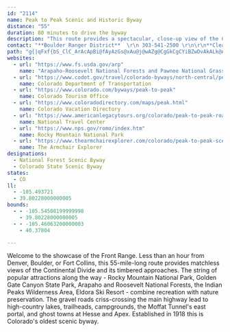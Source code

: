 ```yaml
---
id: "2114"
name: Peak to Peak Scenic and Historic Byway
distance: "55"
duration: 80 minutes to drive the byway
description: "This route provides a spectacular, close-up view of the Continental Divide. Attractions along the way include Rocky Mountain National Park, Golden Gate Canyon State Park, and the Black Hawk/Central City gaming district."
contact: "**Boulder Ranger District**  \r\n 303-541-2500 \r\n\r\n**Clear Creek Ranger District**  \r\n 303-567-3000  \r\n\r\n"
path: "g{|qFxf{bS_ClC_ArAcApBi@fAyAzGs@xAu@j@wAZg@CgGkCgCYiBZwDvAkALk@AqAYwCwAiA[o@K_BFmBx@qKjGgAr@eDhDcA|A_BnDs@jBo@xCcDvRi@~DmAbN[fBc@hAsCzC_@f@Sd@U|@O`CNrFIlAo@rEI`C?lFI~@Kp@iBvGcApCcBdBy@^eEF}Bd@i@d@w@dA_AvDe@nAw@rAy@t@oA^kARgEMoD?wAJcBj@iEtCy@LcAGgAk@a@e@}@oBkA_Fm@_E_@aB}@gCq@sA_Zw`@oAgAwD}A{BSaF\\iBKy@_@e@_@i@s@_@_Aa@eC@mBPmARq@h@gAfHiMlB{Ez@wE\\yGc@}MU{Cq@sDuA_DyAaCyAmDwEiUi@qA}CoF_BmBoBwAcCsAwQiIuB}Bm@{@u@kBm@_Ck@iFO{IQ}Am@oCwAqCiBgBsBaAeC]qE?y@Mo@_@iAeBCkCfAuGDu@OcBk@sAgAu@iA_@kLqCgXmHsAe@{@y@g@iAUyCB}RIyB_@_Cs@gCmAcCkAuA}@s@iBeAgCg@y\\}BsOmAy@w@Yu@u@kF_@cBQe@g@k@s@_@s@Mq@@c@LmAt@cKbHmBrBcAfBoDvHmBnDwDzH{@dB}@v@s@Zy@J_A?w@Y_C_BeAe@_@GuA`@m@f@_@j@YpABxBFd@vArDn@`AhAr@hA@fD[`@?b@Pb@`ADd@?x@_@z@UNaBN{[bA_BJk@NyAdAc@j@_AtC}ArHe@vAy@`AsDlCsArAmDlFwJ|O_@n@}@t@u@Vy@CmGmAc@Pg@X[t@[xAi@dEi@~Ay@fA{@x@oSxGaBdAgE`EoIfBwGxF[L[J}@?sFgAcA?sAZgKpHo@r@Oh@Gn@Fh@Tj@PR\\P|@?hBmB\\SV?x@^JTFpAI^KX]RwDl@cGjB]V_@t@Kj@@fALj@x@z@bAPt@SdAy@REl@D~@xAhAdD^l@rCfCd@l@Hb@?r@Od@YXk@FYGqC_CcAe@kA?mEf@mBDkLuDaAKw@Jy@f@_@f@e@hByAhNYt@m@v@k@^cAXqUrDyI`BwC|AoAlAy@`@cC^sABiAOeAa@cLgGiA_@gAWkL{@}ASw@]{@i@qIsJsAq@YBsAZa@^s@fAY~Ao@vFi@nA_@^mA^_If@kA\\uBdBkBhAk@BoASiC_A}@?i@Le@`@Qd@[|Ai@hAk@d@e@Dc@Mc@]k@wAgGaZkBuGk@y@sBeAiASoBXo@VqA`AkXpYeErCuOxG_Cx@gAr@cAfA_EzNo@dA}@~@mAr@aARiBL}@p@Uz@?bAT~@l@f@VFr@IfEyDh@Sn@?h@Rb@l@PdAKtA_@r@aGfFu@vAOj@?f@n@tKE~@SpBoArFk@n@q@Po@?s@eA_@qB]qE_EoT_AsD_AeBmAgAo@_@cAS}@IkDBqBh@[BSEc@_@oAEo@UOQODGR@PNLHx@?vPc@lE_@fBOn@y@zAs@VuAOq@o@[kALoFCcBOy@w@{AwAaB}@iByAwEiAsIc@cA}@{@oBYoQ_AcELiCv@oLrFiAT_CAaCeAaPuNaLmHm@m@sAyBUgAc@kDUiPSmB[kAoAgBmAy@oAyAaIiN{@gA}@o@_Bm@cBGaBR{Ar@gA~@u@lAcAjCuAtEy@jBmAdA{@RgA?eBq@iAkA]u@S_AGgADwANqA^}@lBiDd@oAReBG_Ai@uBg@w@qAs@_BEoAf@Y\\_@p@}FdMy@x@_Ap@eF~@oCt@iCpAmCzBsAhBuAzB}BdGcBfGcBzE_B~Ay@^y@FsAGoA]cAs@_@g@e@cAmD}Lo@eA}@s@cA[kAIiALy@\\w@l@iAvAiCzDyA~AyAfAiCfAkMjDuAr@qAdAoAzAo@dAmFbPiAdBaCfAcVpEeBx@wBzAoB|BiAfBqD`JeApBs@bA_BpAeOnI}Bp@sARuBGgFs@kDKyBX{A^sAl@qBzAeCbDiBlEwGpQsApBy@`@sAR_BUoBcAgA[uAEaBd@o@f@gJ|M_BhAi@R}@XwALkBGuA]sAi@mBkBgCuD{FyHmAsBYq@o@_Ci@mEs@oEuAmDsAyBsAaBsCoBsBm@oDe@iNaAcBJy@RoA~@e@f@s@xAYpAOzBJxFK`Bc@lAoAhBeArBo@fCStBExBz@fJ?^UdAo@~@_Ad@Y?yAq@a@m@yA{DeAwBwBs@iBJsGnCsBj@y@@uAa@y@s@g@aAkKq_@eAsCuAeCy@_AiByAkB_AkBm@yCYiBD{@JwBl@eAd@mGfEk@Dy@Kc@Ko@s@_@_AMqARsBrAiERqB?{@OyBs@aCo@eA_@_@}Ay@_AScAEoALm@XkAp@sB`Bo@Xs@Fy@GYGm@m@[y@ScAQmD]sAk@mA_CgCg@yA@}D`@}LYmDc@wAeAcCs@w@oAu@wCq@mIJs@Qo@g@g@w@Uu@sAmHaAmDgFgKcAyAgAe@q@Eo@Dm@Xk@d@}BxEy@n@i@ViALs@MoQ{LuA_@kFEoBYoAa@aKyGcBsAwA_BoByD{KcWcC{C_A}@sBuAyBy@iB_@wAGoACeBFgEdA{G|CoAT}BHo@EcCo@mAi@{BqAiCaCyNuTwAyAoTuK_C}@{AMuA?}Id@cBMwAw@oKwLs@eAyM}VcBkBoAm@oA[cCE}AZcB~@q@r@k@|@eCzFoTfj@k@zAwBtIgA~G_@fDY`F_@j]i@tMNpBh@xBRzCG`QZ`ICxCWdAo@rAy@x@uATiAGsAg@eAw@iAmAYg@c@kBYuCUgKo@uPOkCg@uBq@sAmBeBsF_CwCoBmAoAiCaE{CaJm@oCSkF[aC_AaCmAeB_BkAmCmAqAy@cGqH}GcEu@qAOkA?u@f@uF?k@u@iLCqGKaAiByGo@yCOgESyAUm@m@_A[WcA[uMyCcBMy@FgAv@{CbEu@n@yAZi@?cASgAs@y@qAg@aC[_Ei@sAy@q@gD{@qBaBcAWq@Di@XiA~AwBfE]j@}@r@s@Z}@JeAEm@Sa@So@}@i@uAkFuVo@{@}CmBUWgCmEiF_EqBiC{@w@yBg@yOsCO`AyBlGyAdCiA`BcC~BsElDaKhJ_KdL}D`CwLjDuFfCsF~DcGzGgDhFeAxBmBxEqB~GuChNo@~BcBzDwFlJu@xAy@lCsKhj@a@jC[fEMlDD~ElAnb@d@hXKjEq@fFa@fBy@dCaBtCyC~CoA|@cDfBiA`AiA|Ai@nAe@vBqHtk@eAlHWlAsDnNo@tFo@fIg@|Bu@rBu@zAiAxAwC`C_C|@}ARuA?gB_@_C_BsAgBm@mA[kAmAgGk@eEsAcFmAqCuC{EuE_EuCyAoAa@{Cg@uAKcC@}Cl@_Bt@{A`A_GnFuAbAkB~@{Bx@iAReKn@iBb@u@XcBrA}DfGeBpB}A|@cBj@y@JyB?gB[uAk@}AkAmG{GwAw@eCg@cAEyBLyBx@sCxBuFrHiIfKqAt@gHbAk@Ro@^sCfCiBr@i@DmAEyAm@cBsAeAe@wEs@yA?wDd@cEr@iBr@eHxDmHlBoAp@uHhFeC~@oPxCsDRkEe@kBa@eES_Gn@}Dv@iRtCgBCiEi@eABmARcHxDqBt@}G~AoUlEmOfDiH~DkTzJeA\\s@DkBQ}BgAoAWuM~@qGr@oBFwAUsDeBy@SuACiM~AeO~FmZrGsATgD\\_DIcDi@_KyCePsDwB}AeCuC_A_@sADc@JuAz@qAH_Ae@q@kAy@{CYo@y@aA_As@mAWqD[kB_@cCeAmCaB}DyDyDgCgBq@gVsHqAMgFd@u@?sAScBy@_A_AkA_BkAe@mAJcBr@u@JqIm@wGt@y@GcGcB_A_@mAiAiDkHk@y@u@o@yBs@yFo@wA[u@c@_CuBqB}@oDYyPs@}AJuAf@o@j@i@r@_@|@}@bDo@xAo@d@y@Py@EYMo@i@U[YeAEkAJgAZ_AvBoBbAqA`IqQNoAAoAWmAo@iAmAi@_@E_AFoRxIcB^cBLcA?wLq@iOgA_BWiBcAu@w@g@_Ao@mBS_BEsAHyBH{@xAyGTgBDiBE{CYmCu@aDiAqCw@mAsGaHwMmOaXyXwHmIwDmD}AeAcDgBuBs@}Cy@}Cc@eZiA_Xw@kEPeCZgB^iC|@gD~AaAn@{K`JuJpI{GhGy@Dy@Ya@fDmA~AyA`C{@xBu@~Bq@zEUrCGlCBxCUpBSz@"
websites:
  - url: "https://www.fs.usda.gov/arp"
    name: "Arapaho-Roosevelt National Forests and Pawnee National Grassland"
  - url: "https://www.codot.gov/travel/colorado-byways/north-central/peak-to-peak"
    name: Colorado Department of Transportation
  - url: "https://www.colorado.com/byways/peak-to-peak"
    name: Colorado Tourism Office
  - url: "https://www.coloradodirectory.com/maps/peak.html"
    name: Colorado Vacation Directory
  - url: "https://www.americanlegacytours.org/colorado/peak-to-peak-road-trip/"
    name: National Travel Center
  - url: "https://www.nps.gov/romo/index.htm"
    name: Rocky Mountain National Park
  - url: "https://www.thearmchairexplorer.com/colorado/peak-to-peak-scenic-byway.php"
    name: The Armchair Explorer
designations:
  - National Forest Scenic Byway
  - Colorado State Scenic Byway
states:
  - CO
ll:
  - -105.493721
  - 39.80228000000005
bounds:
  - - -105.54508199999998
    - 39.80228000000005
  - - -105.46063200000003
    - 40.37804

---
```


Welcome to the showcase of the Front Range. Less than an hour from Denver, Boulder, or Fort Collins, this 55-mile-long route provides matchless views of the Continental Divide and its timbered approaches. The string of popular attractions along the way - Rocky Mountain National Park, Golden Gate Canyon State Park, Arapaho and Roosevelt National Forests, the Indian Peaks Wilderness Area, Eldora Ski Resort - combine recreation with nature preservation. The gravel roads criss-crossing the main highway lead to high-country lakes, trailheads, campgrounds, the Moffat Tunnel's east portal, and ghost towns at Hesse and Apex. Established in 1918 this is Colorado's oldest scenic byway.
